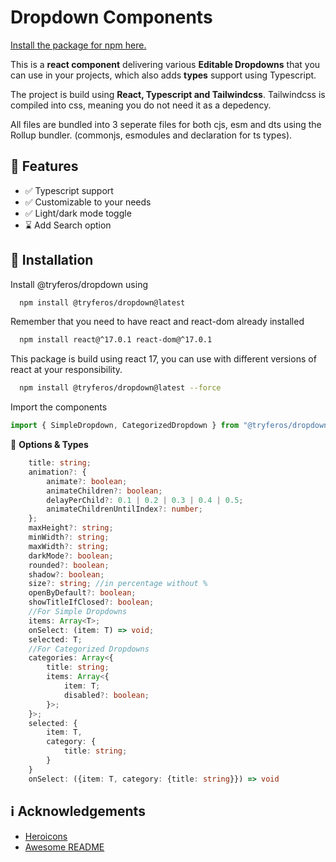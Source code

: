 # Dropdown Components

[Install the package for npm here.](https://www.npmjs.com/package/@tryferos/dropdown)

This is a **react component** delivering various **Editable Dropdowns** that you can use in your projects, which also adds **types** support using Typescript.

The project is build using **React, Typescript and Tailwindcss**. Tailwindcss is compiled into css, meaning you do not need it as a depedency.

All files are bundled into 3 seperate files for both cjs, esm and dts using the Rollup bundler. (commonjs, esmodules and declaration for ts types).

## :dart: Features

-   :white_check_mark: Typescript support
-   :white_check_mark: Customizable to your needs
-   :white_check_mark: Light/dark mode toggle
-   :hourglass: Add Search option

## :electric_plug: Installation

Install @tryferos/dropdown using

```bash
  npm install @tryferos/dropdown@latest
```

Remember that you need to have react and react-dom already installed

```bash
  npm install react@^17.0.1 react-dom@^17.0.1
```

This package is build using react 17, you can use with different versions of react at your responsibility.

```bash
  npm install @tryferos/dropdown@latest --force
```

Import the components

```javascript
import { SimpleDropdown, CategorizedDropdown } from "@tryferos/dropdown";
```

:speech_balloon: **Options & Types**

```typescript
    title: string;
    animation?: {
        animate?: boolean;
        animateChildren?: boolean;
        delayPerChild?: 0.1 | 0.2 | 0.3 | 0.4 | 0.5;
        animateChildrenUntilIndex?: number;
    };
    maxHeight?: string;
    minWidth?: string;
    maxWidth?: string;
    darkMode?: boolean;
    rounded?: boolean;
    shadow?: boolean;
    size?: string; //in percentage without %
    openByDefault?: boolean;
    showTitleIfClosed?: boolean;
    //For Simple Dropdowns
    items: Array<T>;
    onSelect: (item: T) => void;
    selected: T;
    //For Categorized Dropdowns
    categories: Array<{
        title: string;
        items: Array<{
            item: T;
            disabled?: boolean;
        }>;
    }>;
    selected: {
        item: T,
        category: {
            title: string;
        }
    }
    onSelect: ({item: T, category: {title: string}}) => void

```

## :information_source: Acknowledgements

-   [Heroicons](https://awesomeopensource.com/project/elangosundar/awesome-README-templates)
-   [Awesome README](https://github.com/matiassingers/awesome-readme)
